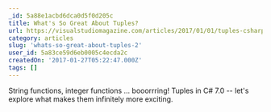 ```yaml
---
_id: 5a88e1acbd6dca0d5f0d205c
title: What's So Great About Tuples?
url: https://visualstudiomagazine.com/articles/2017/01/01/tuples-csharp-7.aspx
category: articles
slug: 'whats-so-great-about-tuples-2'
user_id: 5a83ce59d6eb0005c4ecda2c
createdOn: '2017-01-27T05:22:47.000Z'
tags: []
---
```


String functions, integer functions ... booorrring! Tuples in C# 7.0 -- let's explore what makes them infinitely more exciting.
